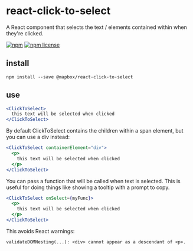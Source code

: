 # react-click-to-select

A React component that selects the text / elements contained within
when they're clicked.

[![npm](https://img.shields.io/npm/v/@mapbox/react-click-to-select.svg)]()
[![npm license](https://img.shields.io/npm/l/@mapbox/react-click-to-select.svg)](https://github.com/mapbox/react-click-to-select/blob/master/LICENSE.txt)

## install

    npm install --save @mapbox/react-click-to-select

## use

```jsx
<ClickToSelect>
  this text will be selected when clicked
</ClickToSelect>
```

By default ClickToSelect contains the children within a span element, but you
can use a div instead:

```jsx
<ClickToSelect containerElement="div">
  <p>
    this text will be selected when clicked
  </p>
</ClickToSelect>
```

You can pass a function that will be called when text is selected. This is useful for doing things like showing a tooltip with a prompt to copy.

```jsx
<ClickToSelect onSelect={myFunc}>
  <p>
    this text will be selected when clicked
  </p>
</ClickToSelect>
```

This avoids React warnings:

```jsconsole
validateDOMNesting(...): <div> cannot appear as a descendant of <p>.
```
